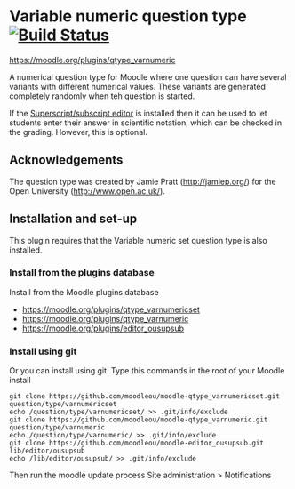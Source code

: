 # Variable numeric question type [![Build Status](https://travis-ci.org/moodleou/moodle-qtype_varnumeric.svg?branch=master)](https://travis-ci.org/moodleou/moodle-qtype_varnumeric)

https://moodle.org/plugins/qtype_varnumeric

A numerical question type for Moodle where one question can have
several variants with different numerical values. These variants
are generated completely randomly when teh question is started.

If the [Superscript/subscript editor](https://moodle.org/plugins/editor_ousupsub) is installed
then it can be used to let students enter their answer in scientific notation,
which can be checked in the grading. However, this is optional.


## Acknowledgements

The question type was created by Jamie Pratt (http://jamiep.org/) for
the Open University (http://www.open.ac.uk/).


## Installation and set-up

This plugin requires that the Variable numeric set question
type is also installed.

### Install from the plugins database

Install from the Moodle plugins database
* https://moodle.org/plugins/qtype_varnumericset
* https://moodle.org/plugins/qtype_varnumeric
* https://moodle.org/plugins/editor_ousupsub

### Install using git

Or you can install using git. Type this commands in the root of your Moodle install

    git clone https://github.com/moodleou/moodle-qtype_varnumericset.git question/type/varnumericset
    echo /question/type/varnumericset/ >> .git/info/exclude
    git clone https://github.com/moodleou/moodle-qtype_varnumeric.git question/type/varnumeric
    echo /question/type/varnumeric/ >> .git/info/exclude
    git clone https://github.com/moodleou/moodle-editor_ousupsub.git lib/editor/ousupsub
    echo /lib/editor/ousupsub/ >> .git/info/exclude

Then run the moodle update process
Site administration > Notifications
